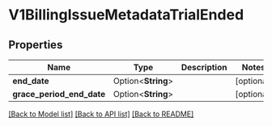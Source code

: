 # V1BillingIssueMetadataTrialEnded

## Properties

Name | Type | Description | Notes
------------ | ------------- | ------------- | -------------
**end_date** | Option<**String**> |  | [optional]
**grace_period_end_date** | Option<**String**> |  | [optional]

[[Back to Model list]](../README.md#documentation-for-models) [[Back to API list]](../README.md#documentation-for-api-endpoints) [[Back to README]](../README.md)


